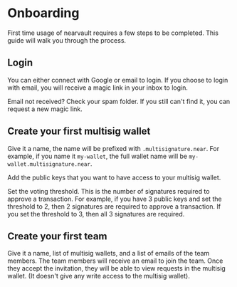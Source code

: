 # Onboarding

First time usage of nearvault requires a few steps to be completed. This guide will walk you through the process.

## Login

You can either connect with Google or email to login. If you choose to login with email, you will receive a magic link in your inbox to login.

Email not received? Check your spam folder. If you still can't find it, you can request a new magic link.

## Create your first multisig wallet

Give it a name, the name will be prefixed with `.multisignature.near`. For example, if you name it `my-wallet`, the full wallet name will be `my-wallet.multisignature.near`.

Add the public keys that you want to have access to your multisig wallet.

Set the voting threshold. This is the number of signatures required to approve a transaction. For example, if you have 3 public keys and set the threshold to 2, then 2 signatures are required to approve a transaction. If you set the threshold to 3, then all 3 signatures are required.

## Create your first team

Give it a name, list of multisig wallets, and a list of emails of the team members. The team members will receive an email to join the team. Once they accept the invitation, they will be able to view requests in the multisig wallet. (It doesn't give any write access to the multisig wallet).
